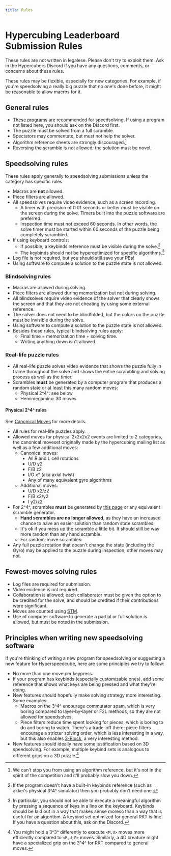 ```yaml
---
title: Rules
---
```


# Hypercubing Leaderboard Submission Rules

These rules are not written in legalese. Please don't try to exploit them. Ask in the Hypercubers Discord if you have any questions, comments, or concerns about these rules.

These rules may be flexible, especially for new categories. For example, if you're speedsolving a really big puzzle that no one's done before, it might be reasonable to allow macros for it.

## General rules

- [These programs](/software#recommended-hypercubing-software) are recommended for speedsolving. If using a program not listed here, you should ask on the Discord first.
- The puzzle must be solved from a full scramble.
- Spectators may commentate, but must not help the solver.
- Algorithm reference sheets are strongly discouraged.[^algsheets]
- Reversing the scramble is not allowed; the solution must be novel.

## Speedsolving rules

These rules apply generally to speedsolving submissions unless the category has specific rules.

- Macros are **not** allowed.
- Piece filters are allowed.
- All speedsolves require video evidence, such as a screen recording.
    - A timer with precision of 0.01 seconds or better must be visible on the screen during the solve. Timers built into the puzzle software are preferred.
    - Inspection time must not exceed 60 seconds. In other words, the solve timer must be started within 60 seconds of the puzzle being completely scrambled.
- If using keyboard controls:
    - If possible, a keybinds reference must be visible during the solve.[^keybinds-ref]
    - The keybinds should not be hyperoptimized for specific algorithms.[^alg-keybinds]
- Log file is not required, but you should still save your PBs!
- Using software to compute a solution to the puzzle state is not allowed.

### Blindsolving rules

- Macros are allowed during solving.
- Piece filters are allowed during memorization but not during solving.
- All blindsolves require video evidence of the solver that clearly shows the screen and that they are not cheating by using some external reference.
- The solver does not need to be blindfolded, but the colors on the puzzle must be invisible during the solve.
- Using software to compute a solution to the puzzle state is not allowed.
- Besides those rules, typical blindsolving rules apply:
    - Final time = memorization time + solving time.
    - Writing anything down isn't allowed.

### Real-life puzzle rules

- All real-life puzzle solves video evidence that shows the puzzle fully in frame throughout the solve and shows the entire scrambling and solving process as well as the timer.
- Scrambles **must** be generated by a computer program that produces a random state or at least this many random moves:
    - Physical 2^4^: see below
    - Hemimegaminx: 30 moves

#### Physical 2^4^ rules

See [Canonical Moves](/puzzles/physical/2x2x2x2/canonical-moves) for more details.

- All rules for real-life puzzles apply.
- Allowed moves for physical 2x2x2x2 events are limited to 2 categories, the canonical moveset originally made by the hypercubing mailing list as well as a few additional moves:
    - Canonical moves:
        - All R and L cell rotations
        - U/D y2
        - F/B z2
        - I/O x* (aka axial twist)
        - Any of many equivalent gyro algorithms
    - Additional moves:
        - U/D x2/z2
        - F/B x2/y2
        - I y2/z2
- For 2^4^, scrambles **must** be generated by [this page](/puzzles/physical/2x2x2x2/scramble-generator) or any equivalent scramble generator.
    - **Hand scrambles are no longer allowed**, as they have an increased chance to have an easier solution than random state scrambles.
    - It's ok if you mess up the scramble a little bit. It should still be way more random than any hand scramble.
    - For random-move scrambles:
- Any full puzzle rotation that doesn't change the state (including the Gyro) may be applied to the puzzle during inspection; other moves may not.

## Fewest-moves solving rules

- Log files are required for submission.
- Video evidence is not required.
- Collaboration is allowed; each collaborator must be given the option to be credited for the solve, and should be credited if their contributions were significant.
- Moves are counted using [STM][stm].
- Use of computer software to generate a partial or full solution is allowed, but must be noted in the submission.

## Principles when writing new speedsolving software

If you're thinking of writing a new program for speedsolving or suggesting a new feature for Hyperspeedcube, here are some principles we try to follow:

- No more than one move per keypress.
- If your program has keybinds (especially customizable ones), add some reference that shows what keys are being pressed and what they're doing.
- New features should hopefully make solving strategy more interesting. Some examples:
    - Macros on the 3^4^ encourage commutator spam, which is very boring compared to layer-by-layer or F2L methods, so they are not allowed for speedsolves.
    - Piece filters reduce time spent looking for pieces, which is boring to do and boring to watch. There's a trade-off there: piece filters encourage a stricter solving order, which is less interesting in a way, but this also enables [3-Block](/methods/3x3x3x3/3block), a very interesting method.
- New features should ideally have some justification based on 3D speedsolving. For example, multiple keybind sets is analogous to different grips on a 3D puzzle.[^grip]

[stm]: https://hypercubing.xyz/notation/#turn-metrics

[^algsheets]: We can't stop you from using an algorithm reference, but it's not in the spirit of the competition and it'll probably slow you down.
[^keybinds-ref]: If the program doesn't have a built-in keybinds reference (such as akkei's physical 3^4^ simulator) then you probably don't need one.
[^alg-keybinds]: In particular, you should not be able to execute a meaningful algorithm by pressing a sequence of keys in a line on the keyboard. Keybinds should be laid out in a way that makes sense moreso than a way that is useful for an algorithm. A keybind set optimized for general RKT is fine. If you have a question about this, ask on the Discord.
[^grip]: You might hold a 3^3^ differently to execute `<M,U>` moves more efficiently compared to `<R,U,F>` moves. Similarly, a 4D creature might have a specialized grip on the 3^4^ for RKT compared to general moves.
